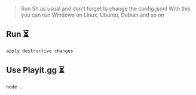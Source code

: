 > Run Sh as usual and don't forget to change the config.json!
> With this you can run Windows on Linux, Ubuntu, Debian and so on 


## Run ⏳

```bash
apply destructive changes
```

## Use Playit.gg ⏳

```bash
node .
```
